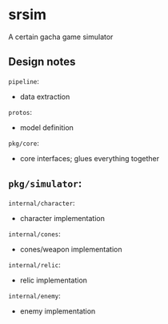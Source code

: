 # srsim
A certain gacha game simulator


## Design notes

`pipeline`:
- data extraction

`protos`:
- model definition

`pkg/core`:
- core interfaces; glues everything together

`pkg/simulator`:
- 

`internal/character`:
- character implementation

`internal/cones`:
- cones/weapon implementation

`internal/relic`:
- relic implementation

`internal/enemy`:
- enemy implementation